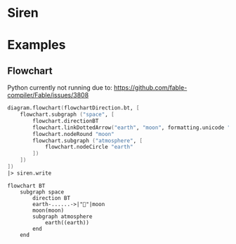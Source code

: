 # Siren

# Examples 

## Flowchart

Python currently not running due to:
https://github.com/fable-compiler/Fable/issues/3808

<!--Example1-->
```fsharp
diagram.flowchart(flowchartDirection.bt, [
    flowchart.subgraph ("space", [
        flowchart.directionBT
        flowchart.linkDottedArrow("earth", "moon", formatting.unicode "🚀", 6)
        flowchart.nodeRound "moon"
        flowchart.subgraph ("atmosphere", [
            flowchart.nodeCircle "earth"
        ])
    ])
])
|> siren.write

```

```mermaid
flowchart BT
    subgraph space
        direction BT
        earth-......->|"🚀"|moon
        moon(moon)
        subgraph atmosphere
            earth((earth))
        end
    end
```
<!--Example1-End-->